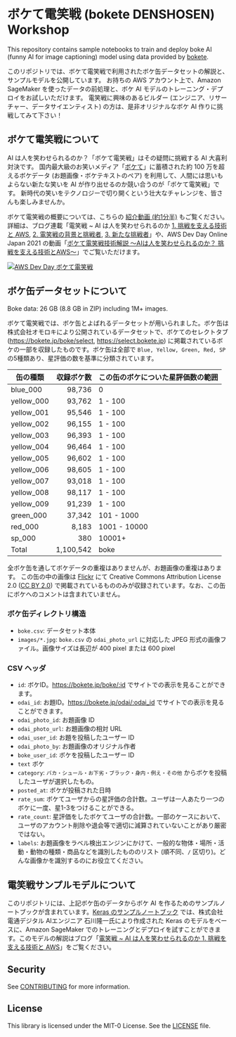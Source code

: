 # ボケて電笑戦 (bokete DENSHOSEN) Workshop
This repository contains sample notebooks to train and deploy boke AI (funny AI for image captioning) model using data provided by [bokete](https://bokete.jp/). 

このリポジトリでは、ボケて電笑戦で利用されたボケ缶データセットの解説と、サンプルモデルを公開しています。
お持ちの AWS アカウント上で、Amazon SageMaker を使ったデータの前処理と、ボケ AI モデルのトレーニング・デプロイをお試しいただけます。
電笑戦に興味のあるビルダー (エンジニア、リサーチャー、データサイエンティスト) の方は、是非オリジナルなボケ AI 作りに挑戦してみて下さい！

## ボケて電笑戦について

AI は人を笑わせられるのか？「ボケて電笑戦」はその疑問に挑戦する AI 大喜利対決です。
国内最大級のお笑いメディア「[ボケて](https://bokete.jp/)」に蓄積された約 100 万を超えるボケデータ (お題画像・ボケテキストのペア) を利用して、人間には思いもよらない新たな笑いを AI が作り出せるのか競い合うのが「ボケて電笑戦」です。
新時代の笑いをテクノロジーで切り開くという壮大なチャレンジを、皆さんも楽しみませんか。

ボケて電笑戦の概要については、こちらの [紹介動画 (約1分半)](https://www.youtube.com/watch?v=u9Yt6j1tq4s) もご覧ください。詳細は、ブログ連載「電笑戦 ~ AI は人を笑わせられるのか 
[1. 挑戦を支える技術と AWS](https://aws.amazon.com/jp/builders-flash/202006/bokete/), 
[2. 電笑戦の背景と挑戦者](https://aws.amazon.com/jp/builders-flash/202007/bokete-2/), 
[3. 新たな挑戦者](https://aws.amazon.com/jp/builders-flash/202008/bokete-3/)」や、AWS Dev Day Online Japan 2021 の動画「[ボケて電笑戦技術解説 ～AIは人を笑わせられるのか？ 挑戦を支える技術とAWS～](https://www.youtube.com/watch?v=ZD9a2m5cu8o)」でご覧いただけます。

[![AWS Dev Day ボケて電笑戦](https://img.youtube.com/vi/u9Yt6j1tq4s/0.jpg)](https://www.youtube.com/watch?v=u9Yt6j1tq4s)

## ボケ缶データセットについて
Boke data: 26 GB (8.8 GB in ZIP) including 1M+ images. 

ボケて電笑戦では、ボケ缶とよばれるデータセットが用いられました。ボケ缶は株式会社オモロキにより公開されているデータセットで、ボケてのセレクトタブ (https://bokete.jp/boke/select, https://select.bokete.jp) に掲載されているボケの一部を収録したものです。ボケ缶は全部で `Blue, Yellow, Green, Red, SP` の5種類あり、星評価の数を基準に分類されています。

| 缶の種類 | 収録ボケ数 | この缶のボケについた星評価数の範囲 |
| ---- | ----: | ---- |
| blue_000 | 98,736 | 0 |
| yellow_000 | 93,762 | 1 - 100 |
| yellow_001 | 95,546 | 1 - 100 |
| yellow_002 | 96,155 | 1 - 100 |
| yellow_003 | 96,393 | 1 - 100 |
| yellow_004 | 96,464 | 1 - 100 |
| yellow_005 | 96,602 | 1 - 100 |
| yellow_006 | 98,605 | 1 - 100 |
| yellow_007 | 93,018 | 1 - 100 |
| yellow_008 | 98,117 | 1 - 100 |
| yellow_009 | 91,239 | 1 - 100 |
| green_000 | 37,342 | 101 - 1000 |
| red_000 | 8,183 | 1001 - 10000 |
| sp_000 | 380 | 10001+ |
| Total | 1,100,542 | boke |

全ボケ缶を通してボケデータの重複はありませんが、お題画像の重複はあります。
この缶の中の画像は [Flickr](https://www.flickr.com) にて Creative Commons Attribution License 2.0 ([CC BY 2.0](https://creativecommons.org/licenses/by/2.0/)) で掲載されているもののみが収録されています。なお、この缶にボケへのコメントは含まれていません。

### ボケ缶ディレクトリ構造
- `boke.csv`: データセット本体
- `images/*.jpg`: `boke.csv` の `odai_photo_url` に対応した JPEG 形式の画像ファイル。画像サイズは長辺が 400 pixel または 600 pixel 

### CSV ヘッダ
- `id`: ボケID。https://bokete.jp/boke/:id でサイトでの表示を見ることができます。
- `odai_id`: お題ID。https://bokete.jp/odai/:odai_id でサイトでの表示を見ることができます。
- `odai_photo_id`: お題画像 ID
- `odai_photo_url`: お題画像の相対 URL
- `odai_user_id`: お題を投稿したユーザー ID
- `odai_photo_by`: お題画像のオリジナル作者
- `boke_user_id`: ボケを投稿したユーザー ID
- `text` ボケ
- `category`: `バカ・シュール・お下劣・ブラック・身内・例え・その他` からボケを投稿したユーザが選択したもの。
- `posted_at`: ボケが投稿された日時
- `rate_sum`: ボケてユーザからの星評価の合計数。ユーザは一人あたり一つのボケに一度、星1-3をつけることができる。
- `rate_count`: 星評価をしたボケてユーザの合計数。一部のケースにおいて、ユーザのアカウント削除や退会等で適切に減算されていないことがあり厳密ではない。
- `labels`: お題画像をラベル検出エンジンにかけて、一般的な物体・場所・活動・動物の種類・商品などを識別したもののリスト (順不同、`/` 区切り)。どんな画像かを識別するのにお役立てください。

## 電笑戦サンプルモデルについて
このリポジトリには、上記ボケ缶のデータからボケ AI を作るためのサンプルノートブックが含まれています。[Keras のサンプルノートブック](notebook/keras_baseline/bokete_keras_on_sagemaker.ipynb) では、株式会社電通デジタル AIエンジニア 石川隆一氏により作成された Keras のモデルをベースに、Amazon SageMaker でのトレーニングとデプロイを試すことができます。このモデルの解説はブログ「[電笑戦 ~ AI は人を笑わせられるのか 1. 挑戦を支える技術と AWS](https://aws.amazon.com/jp/builders-flash/202006/bokete/)」をご覧ください。

## Security

See [CONTRIBUTING](CONTRIBUTING.md#security-issue-notifications) for more information.

## License

This library is licensed under the MIT-0 License. See the [LICENSE](LICENSE)
file.

